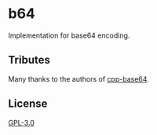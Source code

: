 # b64

Implementation for base64 encoding.

## Tributes

Many thanks to the authors of [cpp-base64](https://github.com/ReneNyffenegger/cpp-base64).

## License

[GPL-3.0](./LICENSE)

